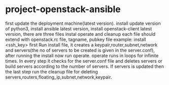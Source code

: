 # project-openstack-ansible
first update the deployment machine(latest version).
install update version of python3,
install ansible latest version,
install openstack-client latest version,
there are three files instal operate and cleanup
each file should extend with openstack.rc file, tagname, pubkey file 
example: install <openrc> <tag> <ssh_key>
first Run install file,
it creates a keypair,router,subnet,network and servers(the no of servers to be created is given in the server.conf), 
after running the install now run operate.
operate runs in loops for infinite times. In every step it checks for the server.conf file and deletes servers or build servers according to the number of servers. If servers  is updated then 
the last step run the cleanup file for deleting servers,routers,floating_ip,subnet,network,keypair.

